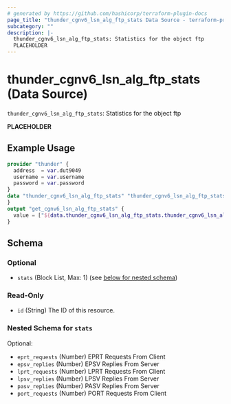 ```yaml
---
# generated by https://github.com/hashicorp/terraform-plugin-docs
page_title: "thunder_cgnv6_lsn_alg_ftp_stats Data Source - terraform-provider-thunder"
subcategory: ""
description: |-
  thunder_cgnv6_lsn_alg_ftp_stats: Statistics for the object ftp
  PLACEHOLDER
---
```


# thunder_cgnv6_lsn_alg_ftp_stats (Data Source)

`thunder_cgnv6_lsn_alg_ftp_stats`: Statistics for the object ftp

__PLACEHOLDER__

## Example Usage

```terraform
provider "thunder" {
  address  = var.dut9049
  username = var.username
  password = var.password
}
data "thunder_cgnv6_lsn_alg_ftp_stats" "thunder_cgnv6_lsn_alg_ftp_stats" {
}
output "get_cgnv6_lsn_alg_ftp_stats" {
  value = ["${data.thunder_cgnv6_lsn_alg_ftp_stats.thunder_cgnv6_lsn_alg_ftp_stats}"]
}
```

<!-- schema generated by tfplugindocs -->
## Schema

### Optional

- `stats` (Block List, Max: 1) (see [below for nested schema](#nestedblock--stats))

### Read-Only

- `id` (String) The ID of this resource.

<a id="nestedblock--stats"></a>
### Nested Schema for `stats`

Optional:

- `eprt_requests` (Number) EPRT Requests From Client
- `epsv_replies` (Number) EPSV Replies From Server
- `lprt_requests` (Number) LPRT Requests From Client
- `lpsv_replies` (Number) LPSV Replies From Server
- `pasv_replies` (Number) PASV Replies From Server
- `port_requests` (Number) PORT Requests From Client


